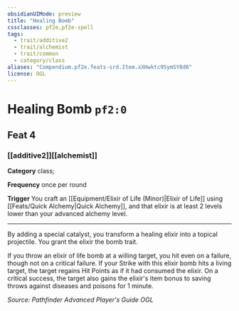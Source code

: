 ```yaml
---
obsidianUIMode: preview
title: "Healing Bomb"
cssclasses: pf2e,pf2e-spell
tags:
  - trait/additive2
  - trait/alchemist
  - trait/common
  - category/class
aliases: "Compendium.pf2e.feats-srd.Item.xXHwktc9SymSY8d6"
license: OGL
---
```

# Healing Bomb `pf2:0`
## Feat 4
### [[additive2]][[alchemist]]

**Category** class; 




**Frequency** once per round

**Trigger** You craft an [[Equipment/Elixir of Life (Minor)|Elixir of Life]] using [[Feats/Quick Alchemy|Quick Alchemy]], and that elixir is at least 2 levels lower than your advanced alchemy level.

* * *

By adding a special catalyst, you transform a healing elixir into a topical projectile. You grant the elixir the bomb trait.

If you throw an elixir of life bomb at a willing target, you hit even on a failure, though not on a critical failure. If your Strike with this elixir bomb hits a living target, the target regains Hit Points as if it had consumed the elixir. On a critical success, the target also gains the elixir's item bonus to saving throws against diseases and poisons for 1 minute.

*Source: Pathfinder Advanced Player's Guide*
*OGL*